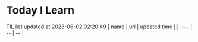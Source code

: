# Today I Learn 
TIL list updated at 2023-06-02 02:20:49
| name | url | updated time |
| :--- | -- | -- |
